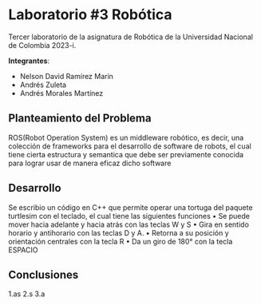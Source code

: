 # Laboratorio #3 Robótica
Tercer laboratorio de la asignatura de Robótica de la Universidad Nacional de Colombia 2023-i.

**Integrantes**: 
* Nelson David Ramírez Marín
* Andrés Zuleta 
* Andrés Morales Martínez


## Planteamiento del Problema 
ROS(Robot Operation System) es un middleware robótico, es decir, una colección de frameworks para el desarrollo de software de robots, el cual tiene cierta estructura y semantica que debe ser previamente conocida para lograr usar de manera eficaz dicho software
 
## Desarrollo 
Se escribio un código en C++ que permite operar una tortuga del paquete turtlesim con el teclado, el cual tiene las siguientes funciones
• Se puede mover hacia adelante y hacia atrás con las teclas W y S
• Gira en sentido horario y antihorario con las teclas D y A.
• Retorna a su posición y orientación centrales con la tecla R
• Da un giro de 180° con la tecla ESPACIO





## Conclusiones
1.as
2.s
3.a
